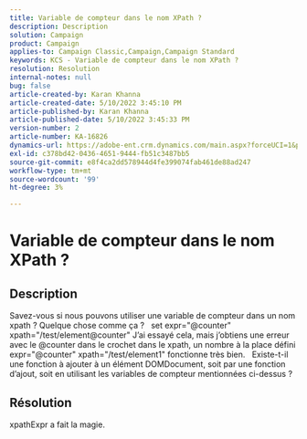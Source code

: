 ```yaml
---
title: Variable de compteur dans le nom XPath ?
description: Description
solution: Campaign
product: Campaign
applies-to: Campaign Classic,Campaign,Campaign Standard
keywords: KCS - Variable de compteur dans le nom XPath ?
resolution: Resolution
internal-notes: null
bug: false
article-created-by: Karan Khanna
article-created-date: 5/10/2022 3:45:10 PM
article-published-by: Karan Khanna
article-published-date: 5/10/2022 3:45:33 PM
version-number: 2
article-number: KA-16826
dynamics-url: https://adobe-ent.crm.dynamics.com/main.aspx?forceUCI=1&pagetype=entityrecord&etn=knowledgearticle&id=c2fb652b-78d0-ec11-a7b5-00224809c556
exl-id: c378bd42-0436-4651-9444-fb51c3487bb5
source-git-commit: e8f4ca2dd578944d4fe399074fab461de88ad247
workflow-type: tm+mt
source-wordcount: '99'
ht-degree: 3%

---
```


# Variable de compteur dans le nom XPath ?

## Description


Savez-vous si nous pouvons utiliser une variable de compteur dans un nom xpath ? Quelque chose comme ça ?
 
set expr=&quot;@counter&quot; xpath=&quot;/test/element@counter&quot; J’ai essayé cela, mais j’obtiens une erreur avec le @counter dans le crochet dans le xpath, un nombre à la place défini expr=&quot;@counter&quot; xpath=&quot;/test/element1&quot; fonctionne très bien.
 
Existe-t-il une fonction à ajouter à un élément DOMDocument, soit par une fonction d’ajout, soit en utilisant les variables de compteur mentionnées ci-dessus ?


## Résolution


xpathExpr a fait la magie.

